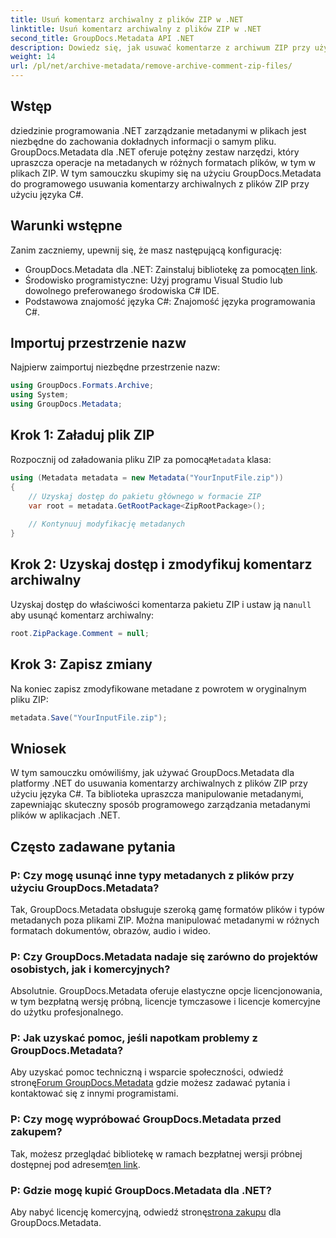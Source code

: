 ```yaml
---
title: Usuń komentarz archiwalny z plików ZIP w .NET
linktitle: Usuń komentarz archiwalny z plików ZIP w .NET
second_title: GroupDocs.Metadata API .NET
description: Dowiedz się, jak usuwać komentarze z archiwum ZIP przy użyciu GroupDocs.Metadata dla .NET. Zwiększ swoje umiejętności zarządzania metadanymi.
weight: 14
url: /pl/net/archive-metadata/remove-archive-comment-zip-files/
---
```

## Wstęp
dziedzinie programowania .NET zarządzanie metadanymi w plikach jest niezbędne do zachowania dokładnych informacji o samym pliku. GroupDocs.Metadata dla .NET oferuje potężny zestaw narzędzi, który upraszcza operacje na metadanych w różnych formatach plików, w tym w plikach ZIP. W tym samouczku skupimy się na użyciu GroupDocs.Metadata do programowego usuwania komentarzy archiwalnych z plików ZIP przy użyciu języka C#. 
## Warunki wstępne
Zanim zaczniemy, upewnij się, że masz następującą konfigurację:
-  GroupDocs.Metadata dla .NET: Zainstaluj bibliotekę za pomocą[ten link](https://releases.groupdocs.com/metadata/net/).
- Środowisko programistyczne: Użyj programu Visual Studio lub dowolnego preferowanego środowiska C# IDE.
- Podstawowa znajomość języka C#: Znajomość języka programowania C#.

## Importuj przestrzenie nazw
Najpierw zaimportuj niezbędne przestrzenie nazw:
```csharp
using GroupDocs.Formats.Archive;
using System;
using GroupDocs.Metadata;
```

## Krok 1: Załaduj plik ZIP
 Rozpocznij od załadowania pliku ZIP za pomocą`Metadata` klasa:
```csharp
using (Metadata metadata = new Metadata("YourInputFile.zip"))
{
    // Uzyskaj dostęp do pakietu głównego w formacie ZIP
    var root = metadata.GetRootPackage<ZipRootPackage>();
    
    // Kontynuuj modyfikację metadanych
}
```
## Krok 2: Uzyskaj dostęp i zmodyfikuj komentarz archiwalny
Uzyskaj dostęp do właściwości komentarza pakietu ZIP i ustaw ją na`null` aby usunąć komentarz archiwalny:
```csharp
root.ZipPackage.Comment = null;
```
## Krok 3: Zapisz zmiany
Na koniec zapisz zmodyfikowane metadane z powrotem w oryginalnym pliku ZIP:
```csharp
metadata.Save("YourInputFile.zip");
```

## Wniosek
W tym samouczku omówiliśmy, jak używać GroupDocs.Metadata dla platformy .NET do usuwania komentarzy archiwalnych z plików ZIP przy użyciu języka C#. Ta biblioteka upraszcza manipulowanie metadanymi, zapewniając skuteczny sposób programowego zarządzania metadanymi plików w aplikacjach .NET.

## Często zadawane pytania
### P: Czy mogę usunąć inne typy metadanych z plików przy użyciu GroupDocs.Metadata?
Tak, GroupDocs.Metadata obsługuje szeroką gamę formatów plików i typów metadanych poza plikami ZIP. Można manipulować metadanymi w różnych formatach dokumentów, obrazów, audio i wideo.
### P: Czy GroupDocs.Metadata nadaje się zarówno do projektów osobistych, jak i komercyjnych?
Absolutnie. GroupDocs.Metadata oferuje elastyczne opcje licencjonowania, w tym bezpłatną wersję próbną, licencje tymczasowe i licencje komercyjne do użytku profesjonalnego.
### P: Jak uzyskać pomoc, jeśli napotkam problemy z GroupDocs.Metadata?
 Aby uzyskać pomoc techniczną i wsparcie społeczności, odwiedź stronę[Forum GroupDocs.Metadata](https://forum.groupdocs.com/c/metadata/14) gdzie możesz zadawać pytania i kontaktować się z innymi programistami.
### P: Czy mogę wypróbować GroupDocs.Metadata przed zakupem?
 Tak, możesz przeglądać bibliotekę w ramach bezpłatnej wersji próbnej dostępnej pod adresem[ten link](https://releases.groupdocs.com/).
### P: Gdzie mogę kupić GroupDocs.Metadata dla .NET?
 Aby nabyć licencję komercyjną, odwiedź stronę[strona zakupu](https://purchase.groupdocs.com/buy) dla GroupDocs.Metadata.